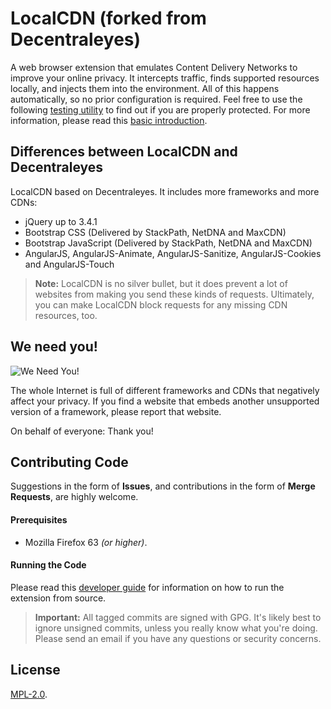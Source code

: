 LocalCDN (forked from Decentraleyes)
=============

A web browser extension that emulates Content Delivery Networks to improve your online privacy. It intercepts traffic, finds supported resources locally, and injects them into the environment. All of this happens automatically, so no prior configuration is required. Feel free to use the following [testing utility](https://decentraleyes.org/test/) to find out if you are properly protected. For more information, please read this [basic introduction](https://git.synz.io/Synzvato/decentraleyes/wikis/Simple-Introduction).

## Differences between LocalCDN and Decentraleyes

LocalCDN based on Decentraleyes. It includes more frameworks and more CDNs:

* jQuery up to 3.4.1
* Bootstrap CSS (Delivered by StackPath, NetDNA and MaxCDN)
* Bootstrap JavaScript (Delivered by StackPath, NetDNA and MaxCDN)
* AngularJS, AngularJS-Animate, AngularJS-Sanitize, AngularJS-Cookies and AngularJS-Touch

> **Note:** LocalCDN is no silver bullet, but it does prevent a lot of websites from making you send these kinds of requests. Ultimately, you can make LocalCDN block requests for any missing CDN resources, too.

## We need you!

<img src="https://gitlab.com/nobody42/localcdn/-/raw/master/pages/welcome/we-need-you.png" alt="We Need You!">

The whole Internet is full of different frameworks and CDNs that negatively affect your privacy. If you find a website that embeds another unsupported version of a framework, please report that website.

On behalf of everyone: Thank you!

## Contributing Code

Suggestions in the form of **Issues**, and contributions in the form of **Merge Requests**, are highly welcome.

#### Prerequisites

* Mozilla Firefox 63 *(or higher)*.

#### Running the Code

Please read this [developer guide](https://developer.mozilla.org/en-US/Add-ons/WebExtensions/Your_first_WebExtension#Trying_it_out) for information on how to run the extension from source.

> **Important:** All tagged commits are signed with GPG. It's likely best to ignore unsigned commits, unless you really know what you're doing. Please send an email if you have any questions or security concerns.

## License

[MPL-2.0](https://www.mozilla.org/MPL/2.0).
